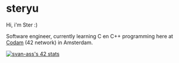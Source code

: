 # steryu
Hi, i'm Ster :)

Software engineer, currently learning C en C++ programming here at [<ins>Codam</ins>](https://www.codam.nl/en/) (42 network) in Amsterdam.

[![svan-ass's 42 stats](https://badge42.vercel.app/api/v2/clfladlx3000608l58byc7e5w/stats?cursusId=21&coalitionId=58)](https://github.com/JaeSeoKim/badge42)
